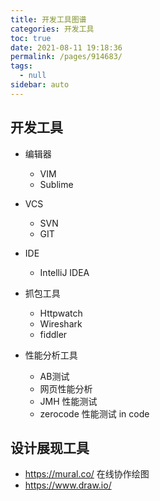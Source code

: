 ```yaml
---
title: 开发工具图谱
categories: 开发工具
toc: true
date: 2021-08-11 19:18:36
permalink: /pages/914683/
tags: 
  - null
sidebar: auto
---
```


## 开发工具

- 编辑器
    - VIM 
    - Sublime 

- VCS 
    - SVN 
    - GIT
    
- IDE
    - IntelliJ IDEA

- 抓包工具
    - Httpwatch
    - Wireshark
    - fiddler

- 性能分析工具
    - AB测试
    - 网页性能分析
    - JMH 性能测试
    - zerocode 性能测试 in code


## 设计展现工具

- https://mural.co/ 在线协作绘图
- https://www.draw.io/
    